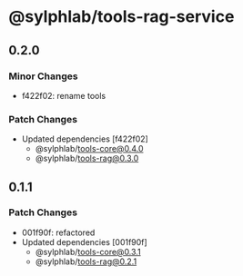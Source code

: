 # @sylphlab/tools-rag-service

## 0.2.0

### Minor Changes

- f422f02: rename tools

### Patch Changes

- Updated dependencies [f422f02]
  - @sylphlab/tools-core@0.4.0
  - @sylphlab/tools-rag@0.3.0

## 0.1.1

### Patch Changes

- 001f90f: refactored
- Updated dependencies [001f90f]
  - @sylphlab/tools-core@0.3.1
  - @sylphlab/tools-rag@0.2.1
